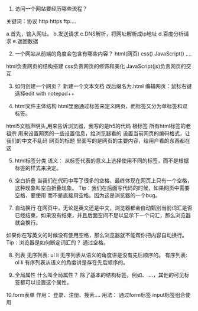 1. 访问一个网站要经历哪些流程？

关键词：协议 http  https  ftp....

a.首先，输入网址。
b.发送请求 
c.DNS解析，将网址解析成ip地址
d.百度分析请求
e.返回数据

2. 一个网站从前端的角度会包含有哪些内容？
html(网页) css() JavaScript()  ....

html负责网页的结构搭建
css负责网页的修饰和美化
JavaScript(js)负责网页的交互

3. 如何创建一个网页？
新建一个文本文档
改后缀名为.html
编辑网页：鼠标右键选择edit with notepad++

4. html文件主体结构
html里面通过标签来定义网页，而标签又分为单标签和双标签。
<!DOCTYPE html> html5文档声明头,用来告诉浏览器，我写的是h5的代码
<html></html> 根标签 所有html标签的老祖宗 
<head></head> 用来设置网页的一些设置信息，给浏览器看的 
<meta charset="utf-8"> 设置当前网页的编码格式，让我们的中文不乱码

<title></title> 网页的标题
<body></body> 里面写的是网页的主要内容，给用户看的东西都在这


5. html标签分类
语义：
	从标签代表的意义上选择使用不同的标签，而不是根据标签的样式来决定。
	
6. 空白折叠
当我们在代码中写了很多的空格，最终体现在网页上只有一个空格，这种现象叫空白折叠现象。
Tip：我们在后面写代码的时候，如果网页中需要空格，要使用&nbsp;而不是直接用空格。因为这是浏览器的一个bug。

7. 自动换行
在网页中，无论是英文还是中文，浏览器都会自动甄别当前词汇是否已经结束，如果没有结束，并且后面空间不足以显示下一个词汇，那么浏览器就会换行。

如果你在写英文的时候没有使用空格，那么浏览器就不能帮你把内容自动换行。
Tip：浏览器是如何断定词汇的？
通过空格。

8. 列表
无序列表:
	ul 
		li 
	无序列表从语义的角度讲是没有先后顺序的。
有序列表:
	ol
		li
	有序列表从语义的角度讲是存在先后顺序的。
	
9. 全局属性
什么叫全局属性？
除了基本的结构标签，例如<html>、<body>....，其他的可见标签都可以设置这个属性。

10.form表单
作用：
	登录、注册、搜索....
用法：
	通过form标签  input标签组合使用